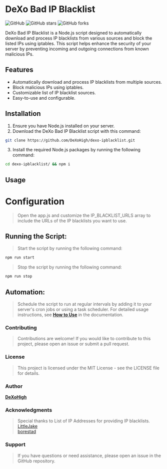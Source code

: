 # DeXo Bad IP Blacklist

![GitHub](https://img.shields.io/github/license/DeXoHigh/dexo-ipblacklist)
![GitHub stars](https://img.shields.io/github/stars/DeXoHigh/dexo-ipblacklist?style=social)
![GitHub forks](https://img.shields.io/github/forks/DeXoHigh/dexo-ipblacklist?style=social)

DeXo Bad IP Blacklist is a Node.js script designed to automatically download and process IP blacklists from various sources and block the listed IPs using iptables. This script helps enhance the security of your server by preventing incoming and outgoing connections from known malicious IPs.

## Features

- Automatically download and process IP blacklists from multiple sources.
- Block malicious IPs using iptables.
- Customizable list of IP blacklist sources.
- Easy-to-use and configurable.

## Installation

1. Ensure you have Node.js installed on your server.
2. Download the DeXo Bad IP Blacklist script with this command:

```bash
git clone https://github.com/DeXoHigh/dexo-ipblacklist.git
```

3. Install the required Node.js packages by running the following command:

```bash
cd dexo-ipblacklist/ && npm i
```

## Usage

# Configuration
> Open the app.js and customize the IP_BLACKLIST_URLS array to include the URLs of the IP blacklists you want to use.

## Running the Script:
> Start the script by running the following command:
```bash
npm run start
```
> Stop the script by running the following command:
```bash
npm run stop
```

## Automation:
> Schedule the script to run at regular intervals by adding it to your server's cron jobs or using a task scheduler.
For detailed usage instructions, see **[How to Use](#usage)** in the documentation.

### Contributing
> Contributions are welcome! If you would like to contribute to this project, please open an issue or submit a pull request.

### License
> This project is licensed under the MIT License - see the LICENSE file for details.

### Author
**[DeXoHigh](https://github.com/DeXoHigh)**

### Acknowledgments
> Special thanks to List of IP Addresses for providing IP blacklists.<br />
[LittleJake](https://github.com/LittleJake) <br />
[borestad](https://github.com/borestad)

### Support
> If you have questions or need assistance, please open an issue in the GitHub repository.

